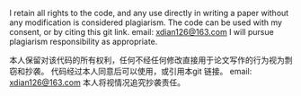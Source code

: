 I retain all rights to the code, and any use directly in writing a paper without any modification is considered plagiarism.
The code can be used with my consent, or by citing this git link.
email: xdian126@163.com
I will pursue plagiarism responsibility as appropriate.

本人保留对该代码的所有权利，任何不经任何修改直接用于论文写作的行为视为剽窃和抄袭。
代码经过本人同意后可以使用，或引用本git 链接。
email: xdian126@163.com
本人将视情况追究抄袭责任。
